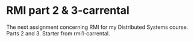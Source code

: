 # RMI part 2 & 3-carrental

The next assignment concerning RMI for my Distributed Systems course. Parts 2 and 3. Starter from rmi1-carrental.
